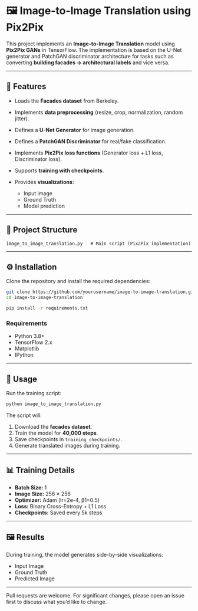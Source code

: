 # 🖼️ Image-to-Image Translation using Pix2Pix

This project implements an **Image-to-Image Translation** model using **Pix2Pix GANs** in TensorFlow. The implementation is based on the U-Net generator and PatchGAN discriminator architecture for tasks such as converting **building facades → architectural labels** and vice versa.

---

## 📌 Features

* Loads the **Facades dataset** from Berkeley.
* Implements **data preprocessing** (resize, crop, normalization, random jitter).
* Defines a **U-Net Generator** for image generation.
* Defines a **PatchGAN Discriminator** for real/fake classification.
* Implements **Pix2Pix loss functions** (Generator loss + L1 loss, Discriminator loss).
* Supports **training with checkpoints**.
* Provides **visualizations**:

  * Input image
  * Ground Truth
  * Model prediction

---

## 📂 Project Structure

```
image_to_image_translation.py   # Main script (Pix2Pix implementation)
```

---

## ⚙️ Installation

Clone the repository and install the required dependencies:

```bash
git clone https://github.com/yourusername/image-to-image-translation.git
cd image-to-image-translation

pip install -r requirements.txt
```

### Requirements

* Python 3.8+
* TensorFlow 2.x
* Matplotlib
* IPython

---

## 🚀 Usage

Run the training script:

```bash
python image_to_image_translation.py
```

The script will:

1. Download the **facades dataset**.
2. Train the model for **40,000 steps**.
3. Save checkpoints in `training_checkpoints/`.
4. Generate translated images during training.

---

## 📊 Training Details

* **Batch Size:** 1
* **Image Size:** 256 × 256
* **Optimizer:** Adam (lr=2e-4, β1=0.5)
* **Loss:** Binary Cross-Entropy + L1 Loss
* **Checkpoints:** Saved every 5k steps

---

## 🖼️ Results

During training, the model generates side-by-side visualizations:

* Input Image
* Ground Truth
* Predicted Image

---


Pull requests are welcome. For significant changes, please open an issue first to discuss what you’d like to change.

